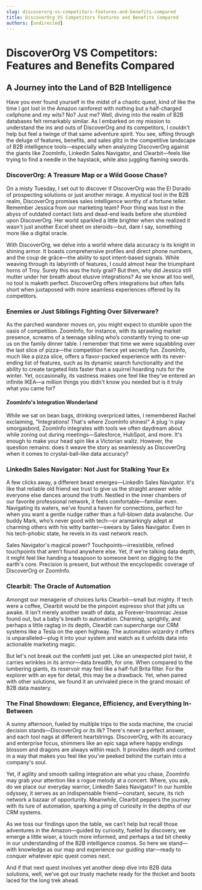 ```yaml
---
slug: discoverorg-vs-competitors-features-and-benefits-compared
title: DiscoverOrg VS Competitors Features and Benefits Compared
authors: [undirected]
---
```



# DiscoverOrg VS Competitors: Features and Benefits Compared

## A Journey into the Land of B2B Intelligence

Have you ever found yourself in the midst of a chaotic quest, kind of like the time I got lost in the Amazon rainforest with nothing but a half-charged cellphone and my wits? No? Just me? Well, diving into the realm of B2B databases felt remarkably similar. As I embarked on my mission to understand the ins and outs of DiscoverOrg and its competitors, I couldn't help but feel a twinge of that same adventure spirit. You see, sifting through the deluge of features, benefits, and sales glitz in the competitive landscape of B2B intelligence tools—especially when analyzing DiscoverOrg against the giants like ZoomInfo, LinkedIn Sales Navigator, and Clearbit—feels like trying to find a needle in the haystack, while also juggling flaming swords.

### DiscoverOrg: A Treasure Map or a Wild Goose Chase?

On a misty Tuesday, I set out to discover if DiscoverOrg was the El Dorado of prospecting solutions or just another mirage. A mystical tool in the B2B realm, DiscoverOrg promises sales intelligence worthy of a fortune teller. Remember Jessica from our marketing team? Poor thing was lost in the abyss of outdated contact lists and dead-end leads before she stumbled upon DiscoverOrg. Her world sparkled a little brighter when she realized it wasn't just another Excel sheet on steroids—but, dare I say, something more like a digital oracle.

With DiscoverOrg, we delve into a world where data accuracy is its knight in shining armor. It boasts comprehensive profiles and direct phone numbers, and the coup de grâce—the ability to spot intent-based signals. While weaving through its labyrinth of features, I could almost hear the triumphant horns of Troy. Surely this was the holy grail? But then, why did Jessica still mutter under her breath about elusive integrations? As we know all too well, no tool is maketh perfect. DiscoverOrg offers integrations but often falls short when juxtaposed with more seamless experiences offered by its competitors.

### Enemies or Just Siblings Fighting Over Silverware?

As the parched wanderer moves on, you might expect to stumble upon the oasis of competition. ZoomInfo, for instance, with its sprawling market presence, screams of a teenage sibling who’s constantly trying to one-up us on the family dinner table. I remember that time we were squabbling over the last slice of pizza—the competition fierce yet secretly fun. ZoomInfo, much like a pizza slice, offers a flavor-packed experience with its never-ending list of features, such as its dynamic search functionality and the ability to create targeted lists faster than a squirrel hoarding nuts for the winter. Yet, occasionally, its vastness makes one feel like they've entered an infinite IKEA—a million things you didn't know you needed but is it truly what you came for?

#### ZoomInfo's Integration Wonderland

While we sat on bean bags, drinking overpriced lattes, I remembered Rachel exclaiming, "Integrations! That's where ZoomInfo shines!" A plug 'n play smorgasbord, ZoomInfo integrates with tools we often daydream about while zoning out during meetings—Salesforce, HubSpot, and more. It's enough to make your head spin like a Victorian waltz. However, the question remains: does it weave the story as seamlessly as DiscoverOrg when it comes to crystal-ball-like data accuracy?

### LinkedIn Sales Navigator: Not Just for Stalking Your Ex

A few clicks away, a different beast emerges—LinkedIn Sales Navigator. It's like that reliable old friend we trust to give us the straight answer while everyone else dances around the truth. Nestled in the inner chambers of our favorite professional network, it feels comfortable—familiar even. Navigating its waters, we've found a haven for connections, perfect for when you want a gentle nudge rather than a full-blown data avalanche. Our buddy Mark, who’s never good with tech—or aramarkingly adept at charming others with his witty banter—swears by Sales Navigator. Even in his tech-phobic state, he revels in its vast network reach.

Sales Navigator's magical power? Touchpoints—irresistible, refined touchpoints that aren’t found anywhere else. Yet, if we're talking data depth, it might feel like handing a teaspoon to someone bent on digging to the earth's core. Precision is present, but without the encyclopedic coverage of DiscoverOrg or ZoomInfo.

### Clearbit: The Oracle of Automation

Amongst our menagerie of choices lurks Clearbit—small but mighty. If tech were a coffee, Clearbit would be the pinpoint espresso shot that jolts us awake. It isn't merely another swath of data, as Forever-Insomniac Jesse found out, but a baby's breath to automation. Charming, sprightly, and perhaps a little ragtag in its depth, Clearbit can supercharge our CRM systems like a Tesla on the open highway. The automation wizardry it offers is unparalleled—plug it into your system and watch as it unfolds data into actionable marketing magic.

But let's not break out the confetti just yet. Like an unexpected plot twist, it carries wrinkles in its armor—data breadth, for one. When compared to the lumbering giants, its reservoir may feel like a half-full Brita filter. For the explorer with an eye for detail, this may be a drawback. Yet, when paired with other solutions, we found it an unrivaled piece in the grand mosaic of B2B data mastery.

### The Final Showdown: Elegance, Efficiency, and Everything In-Between

A sunny afternoon, fueled by multiple trips to the soda machine, the crucial decision stands—DiscoverOrg or its ilk? There's never a perfect answer, and each tool nags at different heartstrings. DiscoverOrg, with its accuracy and enterprise focus, shimmers like an epic saga where happy endings blossom and dragons are always within reach. It provides depth and context in a way that makes you feel like you’ve peeked behind the curtain into a company's soul.

Yet, if agility and smooth sailing integration are what you chase, ZoomInfo may grab your attention like a rogue melody at a concert. Where, you ask, do we place our everyday warrior, LinkedIn Sales Navigator? In our humble odyssey, it serves as an indispensable friend—constant, secure, its rich network a bazaar of opportunity. Meanwhile, Clearbit peppers the journey with its lure of automation, sparking a ping of curiosity in the depths of our CRM systems.

As we toss our findings upon the table, we can’t help but recall those adventures in the Amazon—guided by curiosity, fueled by discovery, we emerge a little wiser, a touch more informed, and perhaps a tad bit cheeky in our understanding of the B2B intelligence cosmos. So here we stand—with knowledge as our map and experience our guiding star—ready to conquer whatever epic quest comes next.

And if that next quest involves yet another deep dive into B2B data solutions, well, we've got our trusty machete ready for the thicket and boots laced for the long trek ahead.